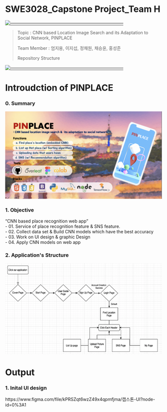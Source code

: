 # SWE3028_Capstone Project_Team H

[![——————————————————————————](https://raw.githubusercontent.com/andreasbm/readme/master/assets/lines/colored.png)](#license)

> Topic : CNN based Location Image Search and its Adaptation to Social Network, PINPLACE
>
> Team Member : 엄지용, 이지섭, 정채원, 채승윤, 홍성준
> 
> Repository Structure
> 
[![——————————————————————————](https://raw.githubusercontent.com/andreasbm/readme/master/assets/lines/colored.png)](#license)
 

# Introudction of PINPLACE
<h3>0. Summary</h3>
<img src="./pinplace.png">
<br>

<h3> 1. Objective </h3>
 “CNN based place recognition web app”
 <br>
- 01. Service of place recognition feature & SNS feature.
 <br>
- 02. Collect data set & Build CNN models which have the best accuracy
 <br>
- 03. Work on UI design & graphic Design
 <br>
- 04. Apply CNN models on web app
<br>




<h3> 2. Application's Structure </h3>
<img src="./userflow.png">



# Output
<h3> 1. Inital UI design </h3>
https://www.figma.com/file/kPRSZqt6wzZ49x4qpmfjma/캡스톤-UI?node-id=0%3A1
<br>
